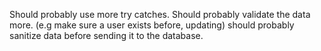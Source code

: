 Should probably use more try catches.
Should probably validate the data more. (e.g make sure a user exists before, updating)
should probably sanitize data before sending it to the database.